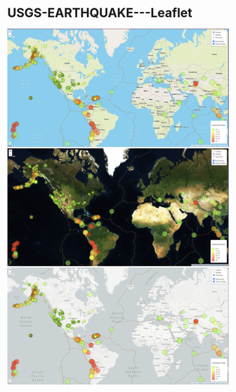 # USGS-EARTHQUAKE---Leaflet

<img src="images/outdoor.png" />
<img src="images/satellite.png" />
<img src="images/bw.png" />
